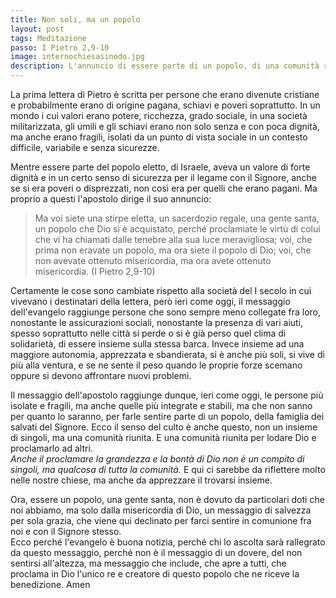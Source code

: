 ```yaml
---
title: Non soli, ma un popolo
layout: post
tags: Meditazione
passo: I Pietro 2,9-10
image: internochiesasinodo.jpg
description: L'annuncio di essere parte di un popolo, di una comunità raggiunge ieri come oggi persone isolate, fragili socialmente, grazie all'evangelo. 
---
```


La prima lettera di Pietro è scritta per persone che erano divenute cristiane e probabilmente erano di origine pagana, schiavi e poveri soprattutto. In un mondo i cui valori erano potere, ricchezza, grado sociale, in una società militarizzata, gli umili e gli schiavi erano non solo senza e con poca dignità, ma anche erano fragili, isolati da un punto di vista sociale in un contesto difficile, variabile e senza sicurezze.

Mentre essere parte del popolo eletto, di Israele, aveva un valore di forte dignità e in un certo senso di sicurezza per il legame con il Signore, anche se si era poveri o disprezzati, non così era per quelli che erano pagani. Ma proprio a questi l'apostolo dirige il suo annuncio:

> Ma voi siete una stirpe eletta, un sacerdozio regale, una gente santa, un popolo che Dio si è acquistato, perché proclamiate le virtù di colui che vi ha chiamati dalle tenebre alla sua luce meravigliosa; voi, che prima non eravate un popolo, ma ora siete il popolo di Dio; voi, che non avevate ottenuto misericordia, ma ora avete ottenuto misericordia. (I Pietro 2,9-10)

Certamente le cose sono cambiate rispetto alla società del I secolo in cui vivevano i destinatari della lettera, però ieri come oggi, il messaggio dell'evangelo raggiunge persone che sono sempre meno collegate fra loro, nonostante le assicurazioni sociali, nonostante la presenza di vari aiuti, spesso soprattutto nelle città si perde o si è già perso quel clima di solidarietà, di essere insieme sulla stessa barca. Invece insieme ad una maggiore autonomia, apprezzata e sbandierata, si è anche più soli, si vive di più alla ventura, e se ne sente il peso quando le proprie forze scemano oppure si devono affrontare nuovi problemi.

Il messaggio dell'apostolo raggiunge dunque, ieri come oggi, le persone più isolate e fragili, ma anche quelle più integrate e stabili, ma che non sanno per quanto lo saranno, per farle sentire parte di un popolo, della famiglia dei salvati del Signore. Ecco il senso del culto è anche questo, non un insieme di singoli, ma una comunità riunita. E una comunità riunita per lodare Dio e proclamarlo ad altri.  
*Anche il proclamare la grandezza e la bontà di Dio non è un compito di singoli, ma qualcosa di tutta la comunità.* E qui ci sarebbe da riflettere molto nelle nostre chiese, ma anche da apprezzare il trovarsi insieme.

Ora, essere un popolo, una gente santa, non è dovuto da particolari doti che noi abbiamo, ma solo dalla misericordia di Dio, un messaggio di salvezza per sola grazia, che viene qui declinato per farci sentire in comunione fra noi e con il Signore stesso.  
Ecco perché l'evangelo è buona notizia, perché chi lo ascolta sarà rallegrato da questo messaggio, perché non è il messaggio di un dovere, del non sentirsi all'altezza, ma messaggio che include, che apre a tutti, che proclama in Dio l'unico re e creatore di questo popolo che ne riceve la benedizione. Amen
